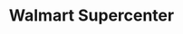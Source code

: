 ---
title: "Walmart Supercenter"
url: /marietta/walmart-supercenter-cobb-parkway-south-2/
shop: supermarket
---